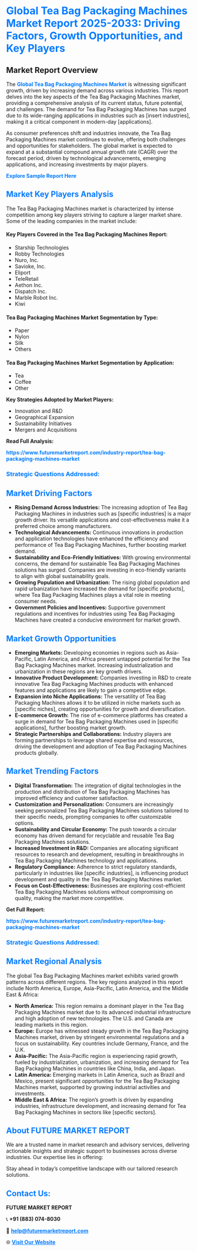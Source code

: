 <h1 style="color: #007BFF;">Global Tea Bag Packaging Machines Market Report 2025-2033: Driving Factors, Growth Opportunities, and Key Players</h1>

<section id="overview">
<h2>Market Report Overview</h2>
<p>The <a href="https://www.futuremarketreport.com/industry-report/tea-bag-packaging-machines-market" style="color: #007BFF; text-decoration: none;"><strong>Global Tea Bag Packaging Machines Market</strong></a> is witnessing significant growth, driven by increasing demand across various industries. This report delves into the key aspects of the Tea Bag Packaging Machines market, providing a comprehensive analysis of its current status, future potential, and challenges. The demand for Tea Bag Packaging Machines has surged due to its wide-ranging applications in industries such as [insert industries], making it a critical component in modern-day [applications].</p>
<p>As consumer preferences shift and industries innovate, the Tea Bag Packaging Machines market continues to evolve, offering both challenges and opportunities for stakeholders. The global market is expected to expand at a substantial compound annual growth rate (CAGR) over the forecast period, driven by technological advancements, emerging applications, and increasing investments by major players.</p>
</section>

<section id="overview">
<p><a href="https://www.futuremarketreport.com/request-sample/reportId=62078" style="color: #007BFF; text-decoration: none;"><strong>Explore Sample Report Here</strong></a></p>
</section>

<section id="key-players">
<h2 style="color: #007BFF;">Market Key Players Analysis</h2>
<p>The Tea Bag Packaging Machines market is characterized by intense competition among key players striving to capture a larger market share. Some of the leading companies in the market include:</p>
<h4>Key Players Covered in the Tea Bag Packaging Machines Report:</h4>
<ul><li>Starship Technologies</li><li>Robby Technologies</li><li>Nuro, Inc.</li><li>Savioke, Inc.</li><li>Eliport</li><li>TeleRetail</li><li>Aethon Inc.</li><li>Dispatch Inc.</li><li>Marble Robot Inc.</li><li>Kiwi</li></ul>
<h4>Tea Bag Packaging Machines Market Segmentation by Type:</h4>
<ul><li>Paper</li><li>Nylon</li><li>Silk</li><li>Others</li></ul>

<h4>Tea Bag Packaging Machines Market Segmentation by Application:</h4>
<ul><li>Tea</li><li>Coffee</li><li>Other</li></ul>
<p><strong>Key Strategies Adopted by Market Players:</strong></p>
<ul>
<li>Innovation and R&D</li>
<li>Geographical Expansion</li>
<li>Sustainability Initiatives</li>
<li>Mergers and Acquisitions</li>
</ul>
</section>

<section>
<p><strong>Read Full Analysis: </strong></p><a href="https://www.futuremarketreport.com/industry-report/tea-bag-packaging-machines-market" style="color: #007BFF; text-decoration: none;"><strong>https://www.futuremarketreport.com/industry-report/tea-bag-packaging-machines-market</strong></a>
<h3 style="color: #007BFF;">Strategic Questions Addressed:</h3>
</section>

<section id="driving-factors">
<h2 style="color: #007BFF;">Market Driving Factors</h2>
<ul>
<li><strong>Rising Demand Across Industries:</strong> The increasing adoption of Tea Bag Packaging Machines in industries such as [specific industries] is a major growth driver. Its versatile applications and cost-effectiveness make it a preferred choice among manufacturers.</li>
<li><strong>Technological Advancements:</strong> Continuous innovations in production and application technologies have enhanced the efficiency and performance of Tea Bag Packaging Machines, further boosting market demand.</li>
<li><strong>Sustainability and Eco-Friendly Initiatives:</strong> With growing environmental concerns, the demand for sustainable Tea Bag Packaging Machines solutions has surged. Companies are investing in eco-friendly variants to align with global sustainability goals.</li>
<li><strong>Growing Population and Urbanization:</strong> The rising global population and rapid urbanization have increased the demand for [specific products], where Tea Bag Packaging Machines plays a vital role in meeting consumer needs.</li>
<li><strong>Government Policies and Incentives:</strong> Supportive government regulations and incentives for industries using Tea Bag Packaging Machines have created a conducive environment for market growth.</li>
</ul>
</section>

<section id="growth-opportunities">
<h2 style="color: #007BFF;">Market Growth Opportunities</h2>
<ul>
<li><strong>Emerging Markets:</strong> Developing economies in regions such as Asia-Pacific, Latin America, and Africa present untapped potential for the Tea Bag Packaging Machines market. Increasing industrialization and urbanization in these regions are key growth drivers.</li>
<li><strong>Innovative Product Development:</strong> Companies investing in R&D to create innovative Tea Bag Packaging Machines products with enhanced features and applications are likely to gain a competitive edge.</li>
<li><strong>Expansion into Niche Applications:</strong> The versatility of Tea Bag Packaging Machines allows it to be utilized in niche markets such as [specific niches], creating opportunities for growth and diversification.</li>
<li><strong>E-commerce Growth:</strong> The rise of e-commerce platforms has created a surge in demand for Tea Bag Packaging Machines used in [specific applications], further boosting market growth.</li>
<li><strong>Strategic Partnerships and Collaborations:</strong> Industry players are forming partnerships to leverage shared expertise and resources, driving the development and adoption of Tea Bag Packaging Machines products globally.</li>
</ul>
</section>

<section id="trending-factors">
<h2 style="color: #007BFF;">Market Trending Factors</h2>
<ul>
<li><strong>Digital Transformation:</strong> The integration of digital technologies in the production and distribution of Tea Bag Packaging Machines has improved efficiency and customer satisfaction.</li>
<li><strong>Customization and Personalization:</strong> Consumers are increasingly seeking personalized Tea Bag Packaging Machines solutions tailored to their specific needs, prompting companies to offer customizable options.</li>
<li><strong>Sustainability and Circular Economy:</strong> The push towards a circular economy has driven demand for recyclable and reusable Tea Bag Packaging Machines solutions.</li>
<li><strong>Increased Investment in R&D:</strong> Companies are allocating significant resources to research and development, resulting in breakthroughs in Tea Bag Packaging Machines technology and applications.</li>
<li><strong>Regulatory Compliance:</strong> Adherence to strict regulatory standards, particularly in industries like [specific industries], is influencing product development and quality in the Tea Bag Packaging Machines market.</li>
<li><strong>Focus on Cost-Effectiveness:</strong> Businesses are exploring cost-efficient Tea Bag Packaging Machines solutions without compromising on quality, making the market more competitive.</li>
</ul>
</section>

<section>
<p><strong>Get Full Report: </strong></p><a href="https://www.futuremarketreport.com/industry-report/tea-bag-packaging-machines-market" style="color: #007BFF; text-decoration: none;"><strong>https://www.futuremarketreport.com/industry-report/tea-bag-packaging-machines-market</strong></a>
<h3 style="color: #007BFF;">Strategic Questions Addressed:</h3>
</section>


<section id="regional-analysis">
<h2 style="color: #007BFF;">Market Regional Analysis</h2>
<p>The global Tea Bag Packaging Machines market exhibits varied growth patterns across different regions. The key regions analyzed in this report include North America, Europe, Asia-Pacific, Latin America, and the Middle East & Africa:</p>
<ul>
<li><strong>North America:</strong> This region remains a dominant player in the Tea Bag Packaging Machines market due to its advanced industrial infrastructure and high adoption of new technologies. The U.S. and Canada are leading markets in this region.</li>
<li><strong>Europe:</strong> Europe has witnessed steady growth in the Tea Bag Packaging Machines market, driven by stringent environmental regulations and a focus on sustainability. Key countries include Germany, France, and the U.K.</li>
<li><strong>Asia-Pacific:</strong> The Asia-Pacific region is experiencing rapid growth, fueled by industrialization, urbanization, and increasing demand for Tea Bag Packaging Machines in countries like China, India, and Japan.</li>
<li><strong>Latin America:</strong> Emerging markets in Latin America, such as Brazil and Mexico, present significant opportunities for the Tea Bag Packaging Machines market, supported by growing industrial activities and investments.</li>
<li><strong>Middle East & Africa:</strong> The region’s growth is driven by expanding industries, infrastructure development, and increasing demand for Tea Bag Packaging Machines in sectors like [specific sectors].</li>
</ul>
</section>

<footer>
<h2 style="color: #007BFF;">About FUTURE MARKET REPORT</h2>
<p>We are a trusted name in market research and advisory services, delivering actionable insights and strategic support to businesses across diverse industries. Our expertise lies in offering:</p>

<p>Stay ahead in today’s competitive landscape with our tailored research solutions.</p>

<h2 style="color: #007BFF;">Contact Us:</h2>
<p><strong>FUTURE MARKET REPORT</strong></p>
<p>📞 <strong>+91 (883) 074-8030</strong></p>
<p>📧 <strong><a href="mailto:help@futuremarketreport.com" style="color: #007BFF;">help@futuremarketreport.com</a></strong></p>
<p>🌐 <strong><a href="https://www.futuremarketreport.com/" style="color: #007BFF;">Visit Our Website</a></strong></p>
</footer>